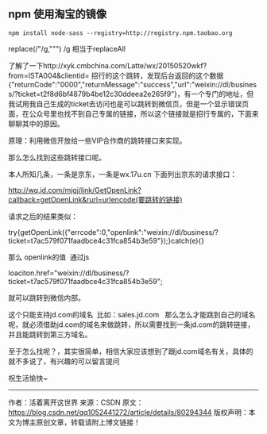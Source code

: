 ## npm 使用淘宝的镜像
	npm install node-sass --registry=http://registry.npm.taobao.org

replace(/&quot;/g,"\"")  /g 相当于replaceAll


了解了一下http://xyk.cmbchina.com/Latte/wx/20150520wkf?from=ISTA004&clientid= 招行的这个跳转，发现后台返回的这个数据{"returnCode":"0000","returnMessage":"success","url":"weixin://dl/business/?ticket=t2f8d6bf4879b4be12c30ddeea2e265f9"}，有一个专门的地址，但我试用我自己生成的ticket去访问也是可以跳转到微信页，但是一个显示错误页面，在公众号里也找不到自己专属的链接，所以这个链接就是招行专属的，下面来聊聊其中的原因。

原理：利用微信开放给一些VIP合作商的跳转接口来实现。

那么怎么找到这些跳转接口呢。

本人所知几条，一条是京东，一条是wx.17u.cn
下面列出京东的请求接口：

http://wq.jd.com/mjgj/link/GetOpenLink?callback=getOpenLink&rurl=urlencode(要跳转的链接)

请求之后的结果类似：

try{getOpenLink({"errcode":0,"openlink":"weixin://dl/business/?ticket=t7ac579f071faadbce4c31fca854b3e59"});}catch(e){}

那么 openlink的值  通过js     

loaciton.href="weixin://dl/business/?ticket=t7ac579f071faadbce4c31fca854b3e59";

就可以跳转到微信内部。

这个只能支持jd.com的域名  比如：sales.jd.com  
那么怎么才能跳到自己的域名呢，就必须借助jd.com的域名来做跳转，所以需要找到一条jd.com的跳转链接，并且能跳转到第三方域名。

至于怎么找呢？，其实很简单，相信大家应该想到了跟jd.com域名有关，具体的就不多说了，有兴趣的可以留言提问

祝生活愉快~




--------------------- 
作者：活着离开这世界 
来源：CSDN 
原文：https://blog.csdn.net/qq1052441272/article/details/80294344 
版权声明：本文为博主原创文章，转载请附上博文链接！